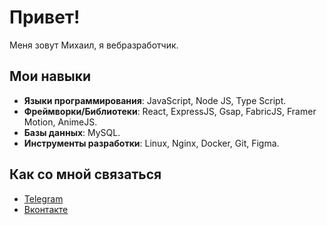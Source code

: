 #  Привет! 

Меня зовут Михаил, я вебразработчик.

##  Мои навыки
- **Языки программирования**:  JavaScript, Node JS, Type Script.
- **Фреймворки/Библиотеки**: React, ExpressJS, Gsap, FabricJS, Framer Motion, AnimeJS.
- **Базы данных**: MySQL.
- **Инструменты разработки**: Linux, Nginx, Docker, Git, Figma.

##  Как со мной связаться

- [Telegram](https://t.me/Mik_Shcherbakov)
- [Вконтакте](https://vk.com/mikhail.scherbakov)

